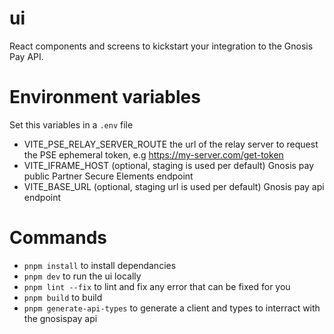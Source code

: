 # ui

React components and screens to kickstart your integration to the Gnosis Pay API.

# Environment variables
Set this variables in a `.env` file
- VITE_PSE_RELAY_SERVER_ROUTE the url of the relay server to request the PSE ephemeral token, e.g https://my-server.com/get-token
- VITE_IFRAME_HOST (optional, staging is used per default) Gnosis pay public Partner Secure Elements endpoint
- VITE_BASE_URL (optional, staging url is used per default) Gnosis pay api endpoint

# Commands
- `pnpm install` to install dependancies
- `pnpm dev` to run the ui locally
- `pnpm lint --fix` to lint and fix any error that can be fixed for you
- `pnpm build` to build
- `pnpm generate-api-types` to generate a client and types to interract with the gnosispay api